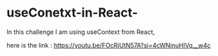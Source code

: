 # useConetxt-in-React-
In this challenge I am using useContext from React,


here is the link :
https://youtu.be/FOcRjUtN57A?si=4cWNjnuHlVq__w4c


